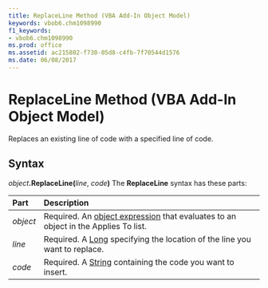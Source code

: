 ```yaml
---
title: ReplaceLine Method (VBA Add-In Object Model)
keywords: vbob6.chm1098990
f1_keywords:
- vbob6.chm1098990
ms.prod: office
ms.assetid: ac215802-f730-05d8-c4fb-7f70544d1576
ms.date: 06/08/2017
---
```



# ReplaceLine Method (VBA Add-In Object Model)



Replaces an existing line of code with a specified line of code.

## Syntax

_object_**.ReplaceLine(**_line_, _code_**)**
The  **ReplaceLine** syntax has these parts:


|**Part**|**Description**|
|:-----|:-----|
| _object_|Required. An [object expression](../../Glossary/vbe-glossary.md#object-expression) that evaluates to an object in the Applies To list.|
| _line_|Required. A [Long](../../Glossary/vbe-glossary.md#long-data-type) specifying the location of the line you want to replace.|
| _code_|Required. A [String](../../Glossary/vbe-glossary.md#string-data-type) containing the code you want to insert.|

